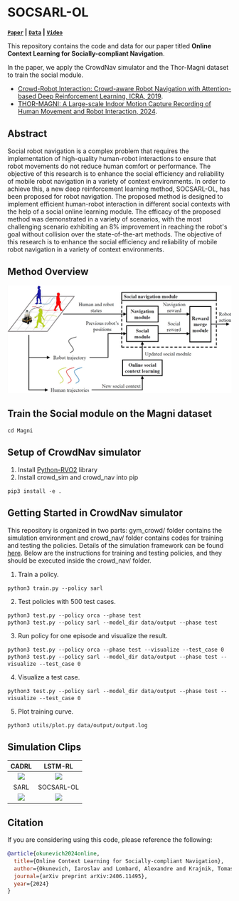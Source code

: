 # SOCSARL-OL

**[`Paper`](http://arxiv.org/abs/2406.11495) | [`Data`]() | [`Video`](https://youtu.be/bwmoqu_fyUo)**

This repository contains the code and data for our paper titled **Online Context Learning for Socially-compliant Navigation**.

In the paper, we apply the CrowdNav simulator and the Thor-Magni dataset to train the social module.   
- [Crowd-Robot Interaction: Crowd-aware Robot Navigation with Attention-based Deep Reinforcement Learning, ICRA, 2019](https://github.com/vita-epfl/CrowdNav).
- [THOR-MAGNI: A Large-scale Indoor Motion Capture Recording of Human Movement and Robot Interaction, 2024](https://github.com/tmralmeida/magni-dash/tree/dash-public?tab=readme-ov-file).

## Abstract
Social robot navigation is a complex problem that requires the implementation of high-quality human-robot interactions to ensure that robot movements do not reduce human comfort or performance.
The objective of this research is to enhance the social efficiency and reliability of mobile robot navigation in a variety of context environments.
In order to achieve this, a new deep reinforcement learning method, SOCSARL-OL, has been proposed for robot navigation. The proposed method is designed to implement efficient human-robot interaction in different social contexts with the help of a social online learning module.
The efficacy of the proposed method was demonstrated in a variety of scenarios, with the most challenging scenario exhibiting an 8\% improvement in reaching the robot's goal without collision over the state-of-the-art methods.
The objective of this research is to enhance the social efficiency and reliability of mobile robot navigation in a variety of context environments.

## Method Overview
<img src="Conceptual_diagram.jpg" alt="Conceptual_diagram.jpg" width="1000" />

## Train the Social module on the Magni dataset
```
cd Magni
```

## Setup of CrowdNav simulator
1. Install [Python-RVO2](https://github.com/sybrenstuvel/Python-RVO2) library
2. Install crowd_sim and crowd_nav into pip
```
pip3 install -e .
```

## Getting Started in CrowdNav simulator
This repository is organized in two parts: gym_crowd/ folder contains the simulation environment and
crowd_nav/ folder contains codes for training and testing the policies. Details of the simulation framework can be found
[here](crowd_sim/README.md). Below are the instructions for training and testing policies, and they should be executed
inside the crowd_nav/ folder.


1. Train a policy.
```
python3 train.py --policy sarl
```
2. Test policies with 500 test cases.
```
python3 test.py --policy orca --phase test
python3 test.py --policy sarl --model_dir data/output --phase test
```
3. Run policy for one episode and visualize the result.
```
python3 test.py --policy orca --phase test --visualize --test_case 0
python3 test.py --policy sarl --model_dir data/output --phase test --visualize --test_case 0
```
4. Visualize a test case.
```
python3 test.py --policy sarl --model_dir data/output --phase test --visualize --test_case 0
```
5. Plot training curve.
```
python3 utils/plot.py data/output/output.log
```


## Simulation Clips
CADRL             | LSTM-RL
:-------------------------:|:-------------------------:
<img src="https://i.imgur.com/vrWsxPM.gif" width="400" />|<img src="https://i.imgur.com/6gjT0nG.gif" width="400" />
SARL             |  SOCSARL-OL
<img src="https://i.imgur.com/rUtAGVP.gif" width="400" />|<img src="https://i.imgur.com/UXhcvZL.gif" width="400" />

## Citation
If you are considering using this code, please reference the following:
```bibtex
@article{okunevich2024online,
  title={Online Context Learning for Socially-compliant Navigation},
  author={Okunevich, Iaroslav and Lombard, Alexandre and Krajnik, Tomas and Ruichek, Yassine and Yan, Zhi},
  journal={arXiv preprint arXiv:2406.11495},
  year={2024}
}
```
